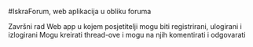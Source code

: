 #IskraForum, web aplikacija u obliku foruma

Završni rad
Web app u kojem posjetitelji mogu biti registrirani, ulogirani i izlogirani
Mogu kreirati thread-ove i mogu na njih komentirati i odgovarati